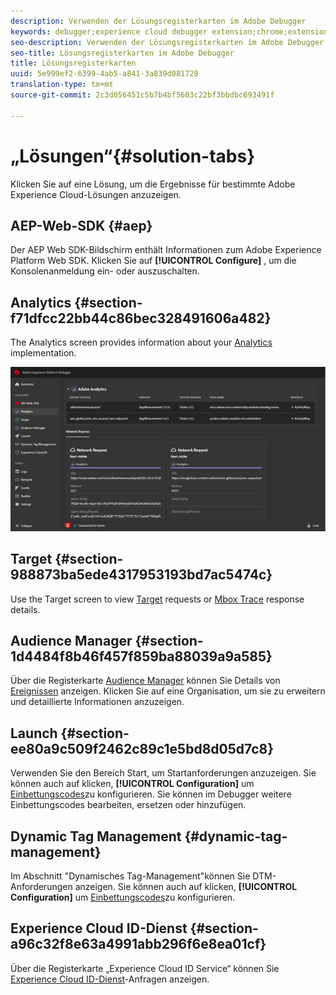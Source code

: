 ```yaml
---
description: Verwenden der Lösungsregisterkarten im Adobe Debugger
keywords: debugger;experience cloud debugger extension;chrome;extension;summary;clear;requests;solutions;solution;information;analytics;target;audience manager;media optimizer;amo;id service
seo-description: Verwenden der Lösungsregisterkarten im Adobe Debugger
seo-title: Lösungsregisterkarten im Adobe Debugger
title: Lösungsregisterkarten
uuid: 5e999ef2-6399-4ab5-a841-3a839d081728
translation-type: tm+mt
source-git-commit: 2c3d056451c5b7b4bf5603c22bf3bbdbc693491f

---
```



# „Lösungen“{#solution-tabs}

Klicken Sie auf eine Lösung, um die Ergebnisse für bestimmte Adobe Experience Cloud-Lösungen anzuzeigen.

## AEP-Web-SDK {#aep}

Der AEP Web SDK-Bildschirm enthält Informationen zum Adobe Experience Platform Web SDK. Klicken Sie auf **[!UICONTROL Configure]** , um die Konsolenanmeldung ein- oder auszuschalten.

## Analytics {#section-f71dfcc22bb44c86bec328491606a482}

The Analytics screen provides information about your [Analytics](https://docs.adobe.com/content/help/en/analytics/landing/home.html) implementation.

![](assets/analytics.jpg)

## Target {#section-988873ba5ede4317953193bd7ac5474c}

Use the Target screen to view [Target](https://docs.adobe.com/content/help/en/target/using/target-home.html) requests or [Mbox Trace](https://docs.adobe.com/content/help/en/target/using/activities/troubleshoot-activities/content-trouble.html) response details.

## Audience Manager {#section-1d4484f8b46f457f859ba88039a9a585}

Über die Registerkarte [Audience Manager](https://docs.adobe.com/content/help/en/audience-manager/user-guide/aam-home.html) können Sie Details von [Ereignissen](https://docs.adobe.com/content/help/en/audience-manager/user-guide/api-and-sdk-code/dcs/dcs-event-calls/dcs-event-calls.html) anzeigen. Klicken Sie auf eine Organisation, um sie zu erweitern und detaillierte Informationen anzuzeigen.

## Launch {#section-ee80a9c509f2462c89c1e5bd8d05d7c8}

Verwenden Sie den Bereich Start, um Startanforderungen anzuzeigen. Sie können auch auf klicken, **[!UICONTROL Configuration]** um [Einbettungscodes](https://docs.adobe.com/content/help/en/launch/using/reference/upgrade/link-dtm-embed-code.html)zu konfigurieren. Sie können im Debugger weitere Einbettungscodes bearbeiten, ersetzen oder hinzufügen.

## Dynamic Tag Management {#dynamic-tag-management}

Im Abschnitt "Dynamisches Tag-Management"können Sie DTM-Anforderungen anzeigen. Sie können auch auf klicken, **[!UICONTROL Configuration]** um [Einbettungscodes](https://docs.adobe.com/content/help/en/dtm/using/client-side/code.html)zu konfigurieren.

## Experience Cloud ID-Dienst {#section-a96c32f8e63a4991abb296f6e8ea01cf}

Über die Registerkarte „Experience Cloud ID Service“ können Sie [Experience Cloud ID-Dienst](https://docs.adobe.com/content/help/en/id-service/using/home.html)-Anfragen anzeigen.